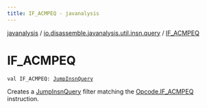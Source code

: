 ```yaml
---
title: IF_ACMPEQ - javanalysis
---
```


[javanalysis](../index.html) / [io.disassemble.javanalysis.util.insn.query](index.html) / [IF_ACMPEQ](./-i-f_-a-c-m-p-e-q.html)

# IF_ACMPEQ

`val IF_ACMPEQ: `[`JumpInsnQuery`](-jump-insn-query/index.html)

Creates a [JumpInsnQuery](-jump-insn-query/index.html) filter matching the [Opcode.IF_ACMPEQ](#) instruction.

